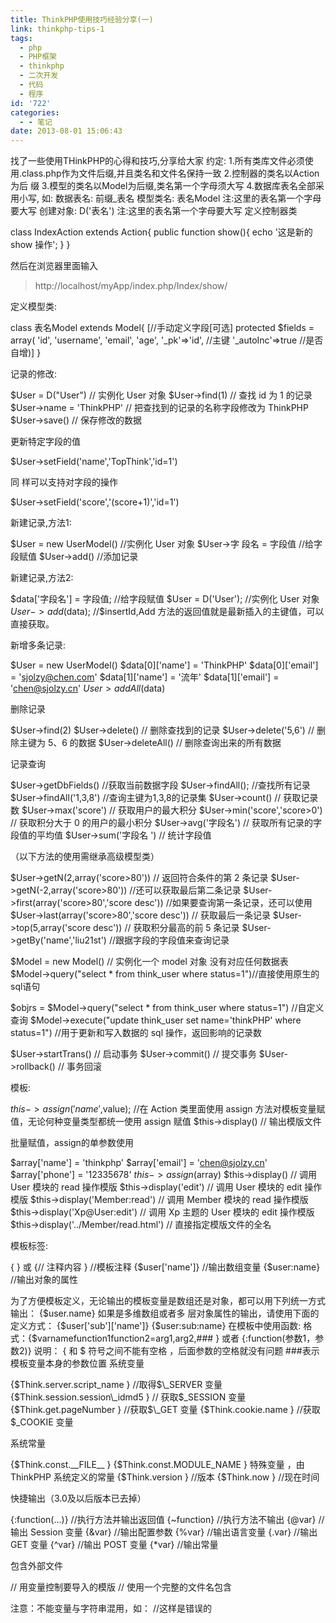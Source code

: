 ```yaml
---
title: ThinkPHP使用技巧经验分享(一)
link: thinkphp-tips-1
tags:
  - php
  - PHP框架
  - thinkphp
  - 二次开发
  - 代码
  - 程序
id: '722'
categories:
  - - 笔记
date: 2013-08-01 15:06:43
---
```


找了一些使用THinkPHP的心得和技巧,分享给大家 约定: 1.所有类库文件必须使用.class.php作为文件后缀,并且类名和文件名保持一致 2.控制器的类名以Action为后 缀 3.模型的类名以Model为后缀,类名第一个字母须大写 4.数据库表名全部采用小写, 如: 数据表名: 前缀\_表名 模型类名: 表名Model 注:这里的表名第一个字母要大写 创建对象: D('表名') 注:这里的表名第一个字母要大写 定义控制器类

class IndexAction extends Action{
    public function show(){
        echo '这是新的 show 操作';
    }
}

然后在浏览器里面输入

> http://localhost/myApp/index.php/Index/show/

定义模型类:

class 表名Model extends Model{
    \[//手动定义字段\[可选\]
    protected $fields = array(
    'id',
    'username',
    'email',
    'age',
    '\_pk'=>'id', //主键
    '\_autoInc'=>true //是否自增)\]
}

记录的修改:

$User = D("User") // 实例化 User 对象
$User->find(1) // 查找 id 为 1 的记录
$User->name = 'ThinkPHP' // 把查找到的记录的名称字段修改为 ThinkPHP
$User->save() // 保存修改的数据

更新特定字段的值

$User->setField('name','TopThink','id=1')

同 样可以支持对字段的操作

$User->setField('score','(score+1)','id=1')

新建记录,方法1:

$User = new UserModel() //实例化 User 对象
$User->字 段名 = 字段值 //给字段赋值
$User->add() //添加记录

新建记录,方法2:

$data\['字段名'\] = 字段值; //给字段赋值
$User = D('User'); //实例化 User 对象
$User->add($data); //$insertId,Add 方法的返回值就是最新插入的主键值，可以直接获取。

新增多条记录:

$User = new UserModel()
$data\[0\]\['name'\] = 'ThinkPHP'
$data\[0\]\['email'\] = 'sjolzy@chen.com'
$data\[1\]\['name'\] = '流年'
$data\[1\]\['email'\] = 'chen@sjolzy.cn'
$User>addAll($data)

删除记录

$User->find(2)
$User->delete() // 删除查找到的记录
$User->delete('5,6') // 删除主键为 5、6 的数据
$User->deleteAll() // 删除查询出来的所有数据

记录查询

$User->getDbFields() //获取当前数据字段
$User->findAll(); //查找所有记录
$User->findAll('1,3,8') //查询主键为1,3,8的记录集
$User->count() // 获取记录数
$User->max('score') // 获取用户的最大积分
$User->min('score','score>0') // 获取积分大于 0 的用户的最小积分
$User->avg('字段名') // 获取所有记录的字段值的平均值
$User->sum('字段名 ') // 统计字段值

（以下方法的使用需继承高级模型类）

$User->getN(2,array('score>80')) // 返回符合条件的第 2 条记录
$User->getN(-2,array('score>80')) //还可以获取最后第二条记录
$User->first(array('score>80','score desc')) //如果要查询第一条记录，还可以使用
$User->last(array('score>80','score desc')) // 获取最后一条记录
$User->top(5,array('score desc')) // 获取积分最高的前 5 条记录
$User->getBy('name','liu21st') //跟据字段的字段值来查询记录

$Model = new Model() // 实例化一个 model 对象 没有对应任何数据表
$Model->query("select \* from think\_user where status=1")//直接使用原生的sql语句

$objrs = $Model->query("select \* from think\_user where status=1") //自定义查询
$Model->execute("update think\_user set name='thinkPHP' where status=1") //用于更新和写入数据的 sql 操作，返回影响的记录数

$User->startTrans() // 启动事务
$User->commit() // 提交事务
$User->rollback() // 事务回滚

模板:

$this->assign('name',$value); //在 Action 类里面使用 assign 方法对模板变量赋值，无论何种变量类型都统一使用 assign 赋值
$this->display() // 输出模版文件

批量赋值，assign的单参数使用

$array\['name'\] = 'thinkphp'
$array\['email'\] = 'chen@sjolzy.cn'
$array\['phone'\] = '12335678'
$this->assign($array)
$this->display() // 调用 User 模块的 read 操作模版
$this->display('edit') // 调用 User 模块的 edit 操作模版
$this->display('Member:read') // 调用 Member 模块的 read 操作模版
$this->display('Xp@User:edit') // 调用 Xp 主题的 User 模块的 edit 操作模版
$this->display('../Member/read.html') // 直接指定模版文件的全名

模板标签:

{ } 或 {// 注释内容 } //模板注释
{$user\['name'\]} //输出数组变量
{$user:name} //输出对象的属性

为了方便模板定义，无论输出的模板变量是数组还是对象，都可以用下列统一方式输出： {$user.name} 如果是多维数组或者多 层对象属性的输出，请使用下面的定义方式： {$user\['sub'\]\['name'\]} {$user:sub:name} 在模板中使用函数: 格式：{$varnamefunction1function2=arg1,arg2,### } 或者 {:function(参数1，参数2)} 说明： { 和 $ 符号之间不能有空格 ，后面参数的空格就没有问题 ###表示模板变量本身的参数位置 系统变量

{$Think.server.script\_name } //取得$\_SERVER 变量
{$Think.session.session\_idmd5 } // 获取$\_SESSION 变量
{$Think.get.pageNumber } //获取$\_GET 变量
{$Think.cookie.name } //获取$\_COOKIE 变量

系统常量

{$Think.const.\_\_FILE\_\_ }
{$Think.const.MODULE\_NAME }
特殊变量 ，由 ThinkPHP 系统定义的常量
{$Think.version } //版本
{$Think.now } //现在时间

快捷输出（3.0及以后版本已去掉）

{:function(…)} //执行方法并输出返回值
{~function} //执行方法不输出
{@var} //输出 Session 变量
{&var} //输出配置参数
{%var} //输出语言变量
{.var} //输出 GET 变量
{^var} //输出 POST 变量
{\*var} //输出常量

包含外部文件

 // 用变量控制要导入的模版
 // 使用一个完整的文件名包含

注意：不能变量与字符串混用，如： //这样是错误的